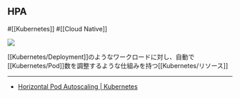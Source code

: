 ## HPA

#[[Kubernetes]] #[[Cloud Native]]

![](https://github.com/kubernetes/community/raw/master/icons/png/resources/labeled/hpa-128.png)

[[Kubernetes/Deployment]]のようなワークロードに対し、自動で[[Kubernetes/Pod]]数を調整するような仕組みを持つ[[Kubernetes/リソース]]

---

- [Horizontal Pod Autoscaling | Kubernetes](https://kubernetes.io/docs/tasks/run-application/horizontal-pod-autoscale/)